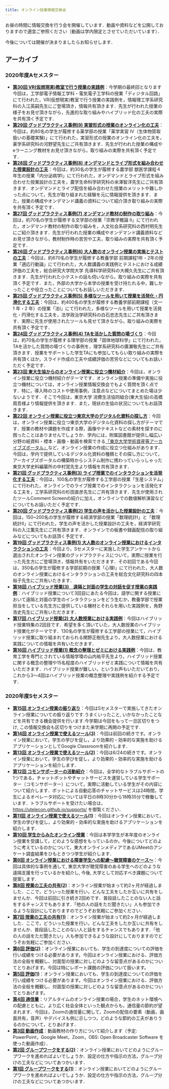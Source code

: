 ```yaml
---
title: オンライン授業情報交換会
---
```


お昼の時間に情報交換を行う会を開催しています．動画や資料などを公開しておりますので適宜ご参照ください（動画は学内限定とさせていただいています）．

今後については開催が決まりましたらお知らせします．

## アーカイブ

### 2020年度Aセメスター

- **[第30回 VR(仮想現実)教室で行う授業の実践例](2021-02-10/)**：今学期の最終回となります今回は，工学部電子情報工学科・電気電子工学科の授業「ディジタル回路」にて行われた，VR(仮想現実)教室で行う授業の実践例を，情報理工学系研究科の入江英嗣先生にご登場頂き，情報共有頂きます．先生が行われた授業の様子をお見せ頂きながら，先進的な取り組みやハイブリッド化の工夫の実際を共有頂く予定です．
- **[第29回 グッドプラクティス事例(9) 実習形式の授業のオンライン化の工夫](2021-02-03/)**：今回は，約80名の学生が履修する薬学部の授業「薬学実習 IV（生体物質取扱いの基礎実験)」にて行われた，実習形式の授業のオンライン化の工夫を，薬学系研究科の河野望先生にご共有頂きます．先生が行われた授業の構成やeラーニング教材をお見せ頂きながら，取り組みの実際を共有頂く予定です．
- **[第28回 グッドプラクティス事例(8) オンデマンドとライブ形式を組み合わせた授業設計の工夫](2021-01-28/)**：今回は，約30名の学生が履修する農学部 獣医学課程４年生の授業「内分泌病学Ⅰ」にて行われた，オンデマンドとライブ形式を組み合わせた授業設計の工夫を，農学生命科学研究科の米澤智洋先生にご共有頂きます．オンデマンドとライブ配信を組み合わせた授業のメリットや難しかった点について，先生が取り組まれた経験を元に情報提供を頂きます．また，授業の構成やオンデマンド講義の資料について紹介頂き取り組みの実際を共有頂く予定です．
- **[第27回 グッドプラクティス事例(7) オンデマンド教材の制作の取り組み](2021-01-20/)**：今回は，約70名の学生が履修する文学部の授業「宗教学概論 II」にて行われた，オンデマンド教材の制作の取り組みを，人文社会系研究科の西村明先生にご紹介頂きます．先生が行われた授業の構成やオンデマンド講義資料などお見せ頂きながら，教材制作時の苦労や工夫，取り組みの実際を共有頂く予定です．
- **[第26回 グッドプラクティス事例(6) 大人数のオンライン授業の実施とテストの工夫](2021-01-15/)**：今回は，約670名の学生が履修する教養学部 前期課程1年・2年の授業「適応行動論」にて行われた，大人数講義の実践例とテストにおける成績評価の工夫を，総合研究大学院大学 先導科学研究科の大槻久先生にご共有頂きます．先生が行われた小テストの話も伺いながら，取り組みの実際を共有頂く予定です．また，外部の大学から本学の授業を受け持たれる中，難しかったことや役立ったことについてもお話しいただきます．
- **[第25回 グッドプラクティス事例(5) 多様なツールを用いて授業を活発化・円滑化する工夫](2020-12-23/)**：今回は，約400名の学生が履修する教養学部前期課程（文一 1 年・2 年）の授業「法Ⅰ」にて行われた，多様なツールを用いて授業を活発化・円滑化する工夫を，法学政治学研究科の白石忠志先生にご共有頂きます．実際に先生が使用されたツールも見せて頂きながら，取り組みの実際を共有頂く予定です．
- **[第24回 グッドプラクティス事例(4) TAを活かした質問の場づくり](2020-12-15/)**：今回は，約70名の学生が履修する理学部の授業「固体地球科学」にて行われた，TAを活かした質問の場づくりの事例を，理学系研究科の廣瀬敬先生にご共有頂きます．授業をサポートした学生TAにも参加してもらい取り組みの実際を共有頂くほか，スライド作成の工夫や成績評価の苦労などについてもお話いただく予定です．
- **[第23回 東大生協からのオンライン授業に役立つ機材紹介](2020-12-11/)**：今回は，オンライン授業に役立つ機材紹介がテーマです．オンライン授業の準備や実施に役立つ機材については，オンライン授業情報交換会でもよく質問を頂く点です．特に，導入時のコストや使用事例，注意点などについてまとめた場は少ないようです．そこで今回は，東京大学 消費生活協同組合(東大生協)の高橋周吾様より情報提供を頂きます．また，現状の生協の状況についてもお話頂きます．
- **[第22回 オンライン授業に役立つ東京大学のデジタル化資料の探し方](2020-11-30/)**：今回は，オンライン授業に役立つ東京大学のデジタル化資料の探し方がテーマです．授業の教材や課題を作成する際，画像やテキストなどの素材を探すのに困ったことはありませんでしょうか．学内には，附属図書館が提供し幅広い分野の紙資料・標本・画像・動画を検索できる[「東京大学学術資産等アーカイブズポータル」](https://da.dl.itc.u-tokyo.ac.jp/portal/)など，オンライン授業の作成に役立つ仕組みがあります．今回は，学内で提供しているデジタル化資料の種類とその探し方について，アーカイブズポータルの構築時からシステム制作に携わっていらっしゃった東京大学史料編纂所の中村覚先生より情報を共有頂きます．
- **[第21回 グッドプラクティス事例(3) ライブ授業でのインタラクションを活発化する工夫](2020-11-27/)**：今回は，100名の学生が履修する工学部の授業「生産システム」にて行われた，オンラインでのライブ授業でのインタラクションを活発化する工夫を，工学系研究科の杉田直彦先生にご共有頂きます．先生が使用されたツールComment Screenの紹介に加え，オンラインでの数値解析演習などについてもお話いただく予定です．
- **[第20回 グッドプラクティス事例(2) 学生の声を活かした授業設計の工夫](2020-11-18/)**：今回は，150~200名の学生が履修する経済学部の授業「数理統計I」と「数理統計II」にて行われた，学生の声を活かした授業設計の工夫を，経済学研究科の入江薫先生にご共有頂きます．オンラインでの板書や録画配信の取り組みなどについてもお話頂く予定です．
- **[第19回 グッドプラクティス事例(1) 大人数のオンライン授業におけるインタラクションの工夫](2020-11-10/)**：今回より，Sセメスターに実施した学生アンケートから選出されたオンライン授業のグッドプラクティスについて，実際に授業を行った先生方にご登場頂き，情報共有をいただきます．その初回である今回は，350名の学生が履修する学部前期の授業「心理I」にて行われた，大人数のオンライン授業におけるインタラクションの工夫を総合文化研究科の四本裕子先生にご共有いたきます．
- **[第18回 ハイブリッド授業(3)　遠隔と対面の学生の対話を促す授業の実践例](2020-11-06/)**：ハイブリッド授業について3回目にあたる今回は，語学に関する授業において遠隔と対面の学生のインタラクションをどう生むか，教養学部で授業担当をしている先生方に提供している機材とそれらを用いた実践例を，角野浩史先生にご共有いただきます．
- **[第17回 ハイブリッド授業(2) 大人数授業における実践例](2020-10-29/)**：今回はハイブリッド授業特集の2回目です．希望を多く頂いていた，大人数授業のハイブリッド授業化がテーマです．130名の学生が履修する工学部の授業にて，ハイブリッド授業に取り組まれておられる関野正樹先生より，大人数授業における実践についての情報を共有いただきます．
- **[第16回 ハイブリッド授業(1) 概念の整理とゼミにおける実践例](2020-10-20/)**：今回は，教育工学を専門とされている情報学環の山内祐平先生より，ハイブリッド授業に関する概念の整理や15名程度のハイブリッドゼミ実践について情報を共有いただきます．ハイブリッド授業が難しい，というお声もいただいており，これから3～4回はハイブリッド授業の概念整理や実践例を紹介する予定です．

### 2020年度Sセメスター

- **[第15回 オンライン授業の振り返り](2020-08-05/)**：今回はSセメスターで実施してきたオンライン授業についての振り返りです.うまくいったこと, いかなかったことなどを共有できる機会提供を行います.今学期は今回をもって一旦区切りをつけ, この情報交換会も区切りをつけまた来学期に再開の予定です. 
- **[第14回 オンライン授業で使えるツール(3)](2020-07-15/)**：今回は前回の続きです。オンライン授業において，学生の学びを促し，より効果的・効率的な実施を助けるアプリケーションとしてGoogle Classroomを紹介します．
- **[第13回 オンライン授業で使えるツール(2)](2020-07-08/)**：今回は6/24の続きです。オンライン授業において，学生の学びを促し，より効果的・効率的な実施を助けるアプリケーションを紹介します．
- **[第12回 コモンサポーターの活動紹介](2020-06-29/)**：今回は，全学的なトラブルサポートの1つである，チャットボットやチャットサービスを運営している学生サポーター（コモンサポーター）について，実際に活動している学生がその内容について紹介します．ボットによる自動応答のチャットサービスは24時間，学生によるオペレータ対応については平日の8時30分から18時35分で稼働しています．トラブルサポートを受けたい場合は，https://utelecon.github.io/supports/ を御覧ください．
- **[第11回 オンライン授業で使えるツール(1)](2020-06-24/)**：今回はオンライン授業において，学生の学びを促し，より効果的・効率的な実施を助けるアプリケーションを紹介します．
- **[第10回 学生からみたオンライン授業](2020-06-18/)**：今回は本学学生が本年度のオンライン授業を受講して，どのような感想をもっているのか，今後についてどのように考えているのかについて，東大オンラインメディアであるUMeetのアンケート調査結果をひもときつつ学生が紹介します．
- **[第9回 オンライン授業における障害学生への配慮～聴覚障害のケース～](2020-06-11/)**：今回は具体的な事例を通して, 東京大学が聴覚障害のある学生へのどのような遠隔支援を行っているかを紹介し, 今後, 大学として対応すべき課題について提案します.
- **[第8回 授業の工夫の共有(2)](2020-06-03/)**：オンライン授業が始まって約2ヶ月が経過しました．ここで，どういった授業を行い，どんな工夫をしたか互いに共有をしませんか．今回は前回に引き続き2回めです．普段話したことのない人と話をするチャンスでもあります．「他の人の話をただ聞きたい」人も参加できるような設計にしておりますのでどうぞお気軽にご参加ください．
- **[第7回 授業の工夫の共有(1)](2020-05-29/)**：オンライン授業が始まって約2ヶ月が経過しました．ここで，どういった授業を行い，どんな工夫をしたか互いに共有をしませんか．普段話したことのない人と話をするチャンスでもあります．「他の人の話をただ聞きたい」人も参加できるような設計にしておりますのでどうぞお気軽にご参加ください．
- **[第6回 評価(2)](2020-05-20/)**：オンライン授業においても、学生の到達度についての評価を行い成績をつける必要があります。今回はオンライン授業における、評価方法の全般を概観し、対面型の授業に対しどのような留意点があるのかについてとりあげます。今回は特にレポート課題の評価について扱います。
- **[第5回 評価(1)](2020-05-14/)**：オンライン授業においても、学生の到達度についての評価を行い成績をつける必要があります。今回はオンライン授業における、評価方法の全般を概観し、対面型の授業に対しどのような留意点があるのかについてとりあげます。
- **[第4回 通信量](2020-05-07/)**：リアルタイムのオンライン授業の場合，学生のネット環境への配慮とともに，より広く社会全体といった観点からも，通信量の節約が望まれます．今回は，Zoomの通信量に関して，Zoomの配信の要素（動画，画面共有，音声）やデバイスも例に示しつつ，どのような節約の工夫がありうるのかについて，とりあげます．
- **[第3回 動画作成](2020-04-30/)**：動画教材の作り方について紹介します（予定: PowerPoint，Google Meet，Zoom，OBS: Open Broadcaster Software を使った動画作成）．
- **[第2回 グループワークをする(2)](2020-04-27/)**：オンライン授業においてどのようにグループワークを進めればよいでしょうか．設定の仕方や指示の方法，グループ分けの工夫などについてあつかいます．
- **[第1回 グループワークをする(1)](2020-04-22/)**：オンライン授業においてどのようにグループワークを進めればよいでしょうか．設定の仕方や指示の方法，グループ分けの工夫などについてあつかいます．
